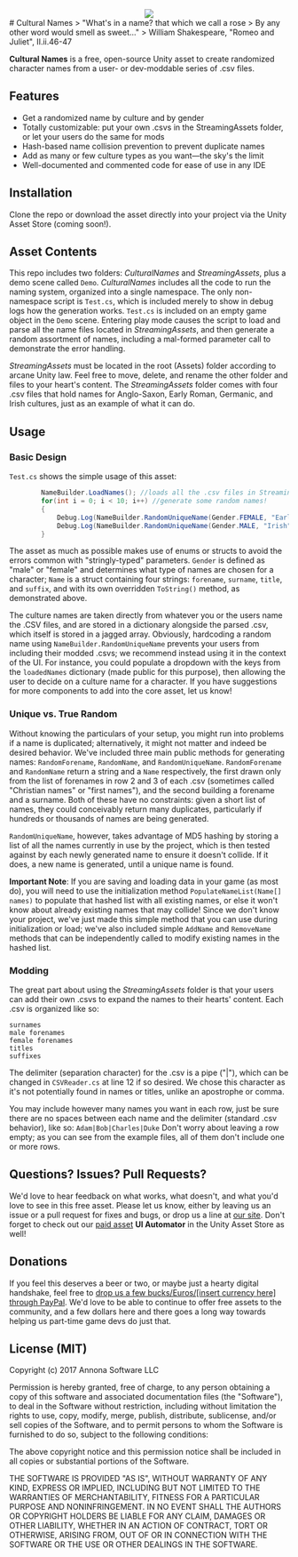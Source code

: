<div style="text-align:center"><img src="https://games.annonasoftware.com/assets/images/culturalnames.png"></div>
# Cultural Names
> "What's in a name? that which we call a rose
> By any other word would smell as sweet..."
> William Shakespeare, "Romeo and Juliet", II.ii.46-47

**Cultural Names** is a free, open-source Unity asset to create randomized character names from a user- or dev-moddable series of .csv files.

## Features
  - Get a randomized name by culture and by gender
  - Totally customizable: put your own .csvs in the StreamingAssets folder, or let your users do the same for mods
  - Hash-based name collision prevention to prevent duplicate names
  - Add as many or few culture types as you want—the sky's the limit
  - Well-documented and commented code for ease of use in any IDE

## Installation

Clone the repo or download the asset directly into your project via the Unity Asset Store (coming soon!).

## Asset Contents
This repo includes two folders: *CulturalNames* and *StreamingAssets*, plus a demo scene called `Demo`.
*CulturalNames* includes all the code to run the naming system, organized into a single namespace. The only non-namespace script is `Test.cs`, which is included merely to show in debug logs how the generation works. `Test.cs` is included on an empty game object in the `Demo` scene. Entering play mode causes the script to load and parse all the name files located in *StreamingAssets*, and then generate a random assortment of names, including a mal-formed parameter call to demonstrate the error handling.

*StreamingAssets* must be located in the root (Assets) folder according to arcane Unity law. Feel free to move, delete, and rename the other folder and files to your heart's content. The *StreamingAssets* folder comes with four .csv files that hold names for Anglo-Saxon, Early Roman, Germanic, and Irish cultures, just as an example of what it can do.

## Usage
### Basic Design
`Test.cs` shows the simple usage of this asset:
```csharp
		NameBuilder.LoadNames(); //loads all the .csv files in StreamingAssets
		for(int i = 0; i < 10; i++) //generate some random names!
		{
			Debug.Log(NameBuilder.RandomUniqueName(Gender.FEMALE, "EarlyRoman").ToString());
			Debug.Log(NameBuilder.RandomUniqueName(Gender.MALE, "Irish").ToString());
		}
```
The asset as much as possible makes use of enums or structs to avoid the errors common with "stringly-typed" parameters. `Gender` is defined as "male" or "female" and determines what type of names are chosen for a character; `Name` is a struct containing four strings: `forename`, `surname`, `title`, and `suffix`, and with its own overridden `ToString()` method, as demonstrated above.

The culture names are taken directly from whatever you or the users name the .CSV files, and are stored in a dictionary alongside the parsed .csv, which itself is stored in a jagged array. Obviously, hardcoding a random name using `NameBuilder.RandomUniqueName` prevents your users from including their modded .csvs; we recommend instead using it in the context of the UI. For instance, you could populate a dropdown with the keys from the `loadedNames` dictionary (made public for this purpose), then allowing the user to decide on a culture name for a character. If you have suggestions for more components to add into the core asset, let us know!

### Unique vs. True Random
Without knowing the particulars of your setup, you might run into problems if a name is duplicated; alternatively, it might not matter and indeed be desired behavior. We've included three main public methods for generating names: `RandomForename`, `RandomName`, and `RandomUniqueName`. `RandomForename` and `RandomName` return a string and a `Name` respectively, the first drawn only from the list of forenames in row 2 and 3 of each .csv (sometimes called "Christian names" or "first names"), and the second building a forename and a surname. Both of these have no constraints: given a short list of names, they could conceivably return many duplicates, particularly if hundreds or thousands of names are being generated.

`RandomUniqueName`, however, takes advantage of MD5 hashing by storing a list of all the names currently in use by the project, which is then tested against by each newly generated name to ensure it doesn't collide. If it does, a new name is generated, until a unique name is found.

**Important Note**: If you are saving and loading data in your game (as most do), you will need to use the initialization method `PopulateNameList(Name[] names)` to populate that hashed list with all existing names, or else it won't know about already existing names that may collide! Since we don't know your project, we've just made this simple method that you can use during initialization or load; we've also included simple `AddName` and `RemoveName` methods that can be independently called to modify existing names in the hashed list.


### Modding
The great part about using the *StreamingAssets* folder is that your users can add their own .csvs to expand the names to their hearts' content. Each .csv is organized like so:
```
surnames 
male forenames 
female forenames
titles
suffixes
```
The delimiter (separation character) for the .csv is a pipe ("|"), which can be changed in `CSVReader.cs` at line 12 if so desired. We chose this character as it's not potentially found in names or titles, unlike an apostrophe or comma.

You may include however many names you want in each row, just be sure there are no spaces between each name and the delimiter (standard .csv behavior), like so:
`Adam|Bob|Charles|Duke`
Don't worry about leaving a row empty; as you can see from the example files, all of them don't include one or more rows.

## Questions? Issues? Pull Requests?
We'd love to hear feedback on what works, what doesn't, and what you'd love to see in this free asset. Please let us know, either by leaving us an issue or a pull request for fixes and bugs, or drop us a line at [our site](https://games.annonasoftware.com/contact/). Don't forget to check out our [paid asset](http://u3d.as/Y6b) **UI Automator** in the Unity Asset Store as well!

## Donations
If you feel this deserves a beer or two, or maybe just a hearty digital handshake, feel free to [drop us a few bucks/Euros/[insert currency here] through PayPal](https://www.paypal.me/AnnonaSoftware/). We'd love to be able to continue to offer free assets to the community, and a few dollars here and there goes a long way towards helping us part-time game devs do just that.

## License (MIT)
Copyright (c) 2017 Annona Software LLC

Permission is hereby granted, free of charge, to any person obtaining a copy
of this software and associated documentation files (the "Software"), to deal
in the Software without restriction, including without limitation the rights
to use, copy, modify, merge, publish, distribute, sublicense, and/or sell
copies of the Software, and to permit persons to whom the Software is
furnished to do so, subject to the following conditions:

The above copyright notice and this permission notice shall be included in all
copies or substantial portions of the Software.

THE SOFTWARE IS PROVIDED "AS IS", WITHOUT WARRANTY OF ANY KIND, EXPRESS OR
IMPLIED, INCLUDING BUT NOT LIMITED TO THE WARRANTIES OF MERCHANTABILITY,
FITNESS FOR A PARTICULAR PURPOSE AND NONINFRINGEMENT. IN NO EVENT SHALL THE
AUTHORS OR COPYRIGHT HOLDERS BE LIABLE FOR ANY CLAIM, DAMAGES OR OTHER
LIABILITY, WHETHER IN AN ACTION OF CONTRACT, TORT OR OTHERWISE, ARISING FROM,
OUT OF OR IN CONNECTION WITH THE SOFTWARE OR THE USE OR OTHER DEALINGS IN THE
SOFTWARE.
